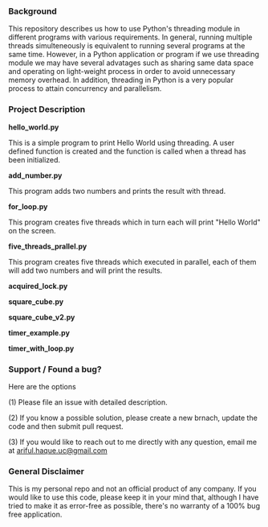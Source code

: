 ### Background

This repository describes us how to use Python's threading module in different programs with various requirements. In general, running multiple threads simulteneously is equivalent to running several programs at the same time. However, in a Python application or program if we use threading module we may have several advatages such as sharing same data space and operating on light-weight process in order to avoid unnecessary memory overhead. In addition, threading in Python is a very popular process to attain concurrency and parallelism. 

### Project Description

**hello_world.py**

This is a simple program to print Hello World using threading. A user defined function is created and the function is called when a thread has been initialized.


**add_number.py**

This program adds two numbers and prints the result with thread.


**for_loop.py**

This program creates five threads which in turn each will print "Hello World" on the screen.


**five_threads_prallel.py**

This program creates five threads which executed in parallel, each of them will add two numbers and will print the results.


**acquired_lock.py**

**square_cube.py**

**square_cube_v2.py**

**timer_example.py**

**timer_with_loop.py**


### Support / Found a bug?
Here are the options

(1) Please file an issue with detailed description.

(2) If you know a possible solution, please create a new brnach, update the code and then submit pull request.

(3) If you would  like to reach out to me directly with any question, email me at ariful.haque.uc@gmail.com
  
### General Disclaimer 
This is my personal repo and not an official product of any company. If you would like to use this code, please keep it in your mind that, although I have tried to make it as error-free as possible, there's no warranty of a 100% bug free application. 
